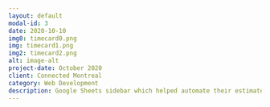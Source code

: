 ```yaml
---
layout: default
modal-id: 3
date: 2020-10-10
img0: timecard0.png
img: timecard1.png
img2: timecard2.png
alt: image-alt
project-date: October 2020
client: Connected Montreal
category: Web Development
description: Google Sheets sidebar which helped automate their estimate spreadsheet by pulling in all their data into one easy to use tool. Code in the background calculates prices, arranges items on the spreadsheet according to the day, searches for vacant accommodations.
---
```


